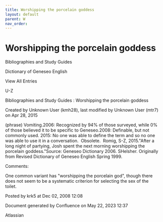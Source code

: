 ```yaml
---
title: Worshipping the porcelain goddess
layout: default
parent: W
nav_order:
---
```


# Worshipping the porcelain goddess

Bibliographies and Study Guides

Dictionary of Geneseo English

View All Entries

U-Z

Bibliographies and Study Guides : Worshipping the porcelain goddess

Created by  Unknown User (kmh28), last modified by  Unknown User (mtr7) on Apr 28, 2015

(phrase) Vomiting.2006: Recognized by 94% of those surveyed, while 0% of those believed it to be specific to Geneseo.2008: Definable, but not commonly used. 2015: No one was able to define the term and so no one was able to use it in a conversation.  Obsolete.  Romig, S-Z, 2015.&quot;After a long night of partying, Josh spent the next morning worshipping the porcelain goddess.&quot;Source: Geneseo Dictionary 2006. SHelsher. Originally from Revised Dictionary of Geneseo English Spring 1999.

Comments:

One common variant has &quot;worshipping the porcelain god&quot;, though there does not seem to be a systematic criterion for selecting the sex of the toilet.  

Posted by krk5 at Dec 02, 2008 12:08

Document generated by Confluence on May 22, 2023 12:37

Atlassian

